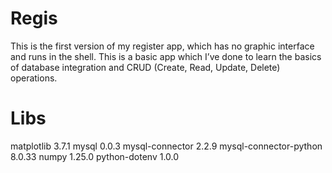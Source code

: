# Regis
 
This is the first version of my register app, which has no graphic interface and runs in the shell. This is a basic app which I’ve done to learn the basics of database integration and CRUD (Create, Read, Update, Delete) operations.


# Libs
matplotlib 3.7.1
mysql 0.0.3
mysql-connector 2.2.9
mysql-connector-python 8.0.33
numpy 1.25.0
python-dotenv 1.0.0
